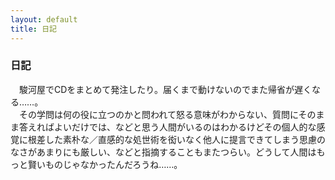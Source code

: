 ```yaml
---
layout: default
title: 日記
---
```

### 日記
　駿河屋でCDをまとめて発注したり。届くまで動けないのでまた帰省が遅くなる……。  
　その学問は何の役に立つのかと問われて怒る意味がわからない、質問にそのまま答えればよいだけでは、などと思う人間がいるのはわかるけどその個人的な感覚に根差した素朴な／直感的な処世術を衒いなく他人に提言できてしまう思慮のなさがあまりにも厳しい、などと指摘することもまたつらい。どうして人間はもっと賢いものじゃなかったんだろうね……。
